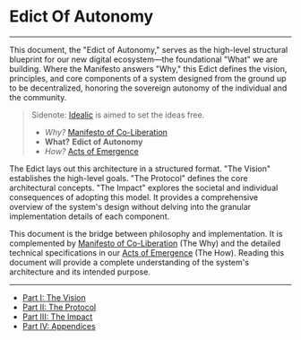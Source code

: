 # Edict Of Autonomy

---

This document, the "Edict of Autonomy," serves as the high-level structural blueprint for our new digital ecosystem—the foundational "What" we are building. Where the Manifesto answers "Why," this Edict defines the vision, principles, and core components of a system designed from the ground up to be decentralized, honoring the sovereign autonomy of the individual and the community.

> Sidenote:
> [Idealic](http://idealic.ai) is aimed to set the ideas free.
>
> - _Why?_ [Manifesto of Co-Liberation](../manifesto/)
> - **What?** **Edict of Autonomy**
> - _How?_ [Acts of Emergence](../rfc/)

The Edict lays out this architecture in a structured format. "The Vision" establishes the high-level goals. "The Protocol" defines the core architectural concepts. "The Impact" explores the societal and individual consequences of adopting this model. It provides a comprehensive overview of the system's design without delving into the granular implementation details of each component.

This document is the bridge between philosophy and implementation. It is complemented by [Manifesto of Co-Liberation](../manifesto/) (The Why) and the detailed technical specifications in our [Acts of Emergence](../rfc/) (The How). Reading this document will provide a complete understanding of the system's architecture and its intended purpose.

---

- [Part I: The Vision](./01_vision.md)
- [Part II: The Protocol](./02_protocol.md)
- [Part III: The Impact](./03_impact.md)
- [Part IV: Appendices](./04_appendices.md)
